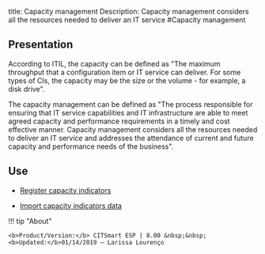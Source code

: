 title: Capacity management
Description: Capacity management considers all the resources needed to deliver an IT service
#Capacity management

Presentation
----------------

According to ITIL, the capacity can be defined as "The maximum throughput that a
configuration item or IT service can deliver. For some types of CIs, the
capacity may be the size or the volume - for example, a disk drive".

The capacity management can be defined as "The process responsible for ensuring
that IT service capabilities and IT infrastructure are able to meet agreed
capacity and performance requirements in a timely and cost effective manner.
Capacity management considers all the resources needed to deliver an IT service
and addresses the attendance of current and future capacity and performance
needs of the business".

Use
-------

- [Register capacity indicators](https://docs-dev.citsmart.com/en/site/citsmart-esp-8/processes/capacity/use/register-capacity-indicators.html)

- [Import capacity indicators data](https://docs-dev.citsmart.com/en/site/citsmart-esp-8/processes/capacity/use/capacity-indicators-data.html)

!!! tip "About"

    <b>Product/Version:</b> CITSmart ESP | 8.00 &nbsp;&nbsp;
    <b>Updated:</b>01/14/2019 – Larissa Lourenço
